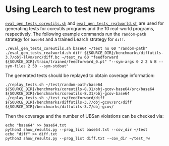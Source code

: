 Using Learch to test new programs
=============================================================================================================

[`eval_gen_tests_coreutils.sh`](eval_gen_tests_coreutils.sh) and [`eval_gen_tests_realworld.sh`](eval_gen_tests_realworld.sh) are used for generating tests for coreutils programs and the 10 real-world programs, respectively. The following example commands run the `random-path` strategy for `base64` and a trained Learch strategy for `diff`.
```
./eval_gen_tests_coreutils.sh base64 ~/test no 60 "random-path"
./eval_gen_tests_realworld.sh diff ${SOURCE_DIR}/benchmarks/diffutils-3.7/obj-llvm/src/diff.bc ~/test_rw 60 "feedforward ${SOURCE_DIR}/train/trained/feedforward_0.pt" "--sym-args 0 2 2 A B --sym-files 2 50 --sym-stdout"
```

The generated tests should be replayed to obtain coverage information:
```
./replay_tests.sh ~/test/random-path/base64 ${SOURCE_DIR}/benchmarks/coreutils-8.31/obj-gcov-base64/src/base64 ${SOURCE_DIR}/benchmarks/coreutils-8.31/obj-gcov-base64
./replay_tests.sh ~/test_rw/feedforward/diff ${SOURCE_DIR}/benchmarks/diffutils-3.7/obj-gcov/src/diff ${SOURCE_DIR}/benchmarks/diffutils-3.7/obj-gcov/
```

Then the coverage and the number of UBSan violations can be checked via:
```
echo "base64" >> base64.txt
python3 show_results.py --prog_list base64.txt --cov_dir ~/test
echo "diff" >> diff.txt
python3 show_results.py --prog_list diff.txt --cov_dir ~/test_rw
```